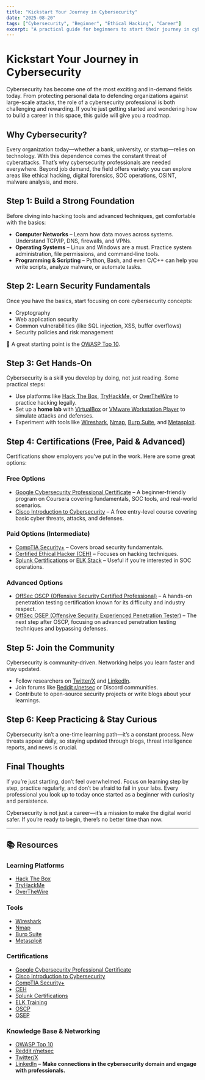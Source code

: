 ```yaml
---
title: "Kickstart Your Journey in Cybersecurity"
date: "2025-08-20"
tags: ["Cybersecurity", "Beginner", "Ethical Hacking", "Career"]
excerpt: "A practical guide for beginners to start their journey in cybersecurity, covering fundamentals, hands-on practice, certifications, and community involvement."
---
```


# Kickstart Your Journey in Cybersecurity  

Cybersecurity has become one of the most exciting and in-demand fields today. From protecting personal data to defending organizations against large-scale attacks, the role of a cybersecurity professional is both challenging and rewarding. If you’re just getting started and wondering how to build a career in this space, this guide will give you a roadmap.  

## Why Cybersecurity?  
Every organization today—whether a bank, university, or startup—relies on technology. With this dependence comes the constant threat of cyberattacks. That’s why cybersecurity professionals are needed everywhere. Beyond job demand, the field offers variety: you can explore areas like ethical hacking, digital forensics, SOC operations, OSINT, malware analysis, and more.  

## Step 1: Build a Strong Foundation  
Before diving into hacking tools and advanced techniques, get comfortable with the basics:  
- **Computer Networks** – Learn how data moves across systems. Understand TCP/IP, DNS, firewalls, and VPNs.  
- **Operating Systems** – Linux and Windows are a must. Practice system administration, file permissions, and command-line tools.  
- **Programming & Scripting** – Python, Bash, and even C/C++ can help you write scripts, analyze malware, or automate tasks.  

## Step 2: Learn Security Fundamentals  
Once you have the basics, start focusing on core cybersecurity concepts:  
- Cryptography  
- Web application security  
- Common vulnerabilities (like SQL injection, XSS, buffer overflows)  
- Security policies and risk management  

📖 A great starting point is the [OWASP Top 10](https://owasp.org/www-project-top-ten/).  

## Step 3: Get Hands-On  
Cybersecurity is a skill you develop by doing, not just reading. Some practical steps:  
- Use platforms like [Hack The Box](https://www.hackthebox.com/), [TryHackMe](https://tryhackme.com/), or [OverTheWire](https://overthewire.org/) to practice hacking legally.  
- Set up a **home lab** with [VirtualBox](https://www.virtualbox.org/) or [VMware Workstation Player](https://www.vmware.com/products/workstation-player.html) to simulate attacks and defenses.  
- Experiment with tools like [Wireshark](https://www.wireshark.org/), [Nmap](https://nmap.org/), [Burp Suite](https://portswigger.net/burp), and [Metasploit](https://www.metasploit.com/).  

## Step 4: Certifications (Free, Paid & Advanced)  
Certifications show employers you’ve put in the work. Here are some great options:  

### Free Options  
- [Google Cybersecurity Professional Certificate](https://grow.google/certificates/cybersecurity/) – A beginner-friendly program on Coursera covering fundamentals, SOC tools, and real-world scenarios.  
- [Cisco Introduction to Cybersecurity](https://www.netacad.com/courses/cybersecurity/introduction-cybersecurity) – A free entry-level course covering basic cyber threats, attacks, and defenses.  

### Paid Options (Intermediate)  
- [CompTIA Security+](https://www.comptia.org/certifications/security) – Covers broad security fundamentals.  
- [Certified Ethical Hacker (CEH)](https://www.eccouncil.org/programs/certified-ethical-hacker-ceh/) – Focuses on hacking techniques.  
- [Splunk Certifications](https://www.splunk.com/en_us/training.html) or [ELK Stack](https://www.elastic.co/training/) – Useful if you’re interested in SOC operations.  

### Advanced Options  
- [OffSec OSCP (Offensive Security Certified Professional)](https://www.offsec.com/courses/pen-200/) – A hands-on penetration testing certification known for its difficulty and industry respect.  
- [OffSec OSEP (Offensive Security Experienced Penetration Tester)](https://www.offsec.com/courses/pen-300/) – The next step after OSCP, focusing on advanced penetration testing techniques and bypassing defenses.  

## Step 5: Join the Community  
Cybersecurity is community-driven. Networking helps you learn faster and stay updated.  
- Follow researchers on [Twitter/X](https://x.com/) and [LinkedIn](https://www.linkedin.com/).  
- Join forums like [Reddit r/netsec](https://www.reddit.com/r/netsec/) or Discord communities.  
- Contribute to open-source security projects or write blogs about your learnings.  

## Step 6: Keep Practicing & Stay Curious  
Cybersecurity isn’t a one-time learning path—it’s a constant process. New threats appear daily, so staying updated through blogs, threat intelligence reports, and news is crucial.  

## Final Thoughts  
If you’re just starting, don’t feel overwhelmed. Focus on learning step by step, practice regularly, and don’t be afraid to fail in your labs. Every professional you look up to today once started as a beginner with curiosity and persistence.  

Cybersecurity is not just a career—it’s a mission to make the digital world safer. If you’re ready to begin, there’s no better time than now.  

---

## 📚 Resources  

### Learning Platforms  
- [Hack The Box](https://www.hackthebox.com/)  
- [TryHackMe](https://tryhackme.com/)  
- [OverTheWire](https://overthewire.org/)  

### Tools  
- [Wireshark](https://www.wireshark.org/)  
- [Nmap](https://nmap.org/)  
- [Burp Suite](https://portswigger.net/burp)  
- [Metasploit](https://www.metasploit.com/)  

### Certifications  
- [Google Cybersecurity Professional Certificate](https://grow.google/certificates/cybersecurity/)  
- [Cisco Introduction to Cybersecurity](https://www.netacad.com/courses/cybersecurity/introduction-cybersecurity)  
- [CompTIA Security+](https://www.comptia.org/certifications/security)  
- [CEH](https://www.eccouncil.org/programs/certified-ethical-hacker-ceh/)  
- [Splunk Certifications](https://www.splunk.com/en_us/training.html)  
- [ELK Training](https://www.elastic.co/training/)  
- [OSCP](https://www.offsec.com/courses/pen-200/)  
- [OSEP](https://www.offsec.com/courses/pen-300/)  

### Knowledge Base & Networking  
- [OWASP Top 10](https://owasp.org/www-project-top-ten/)  
- [Reddit r/netsec](https://www.reddit.com/r/netsec/)  
- [Twitter/X](https://x.com/)  
- [LinkedIn](https://www.linkedin.com/) – **Make connections in the cybersecurity domain and engage with professionals.**